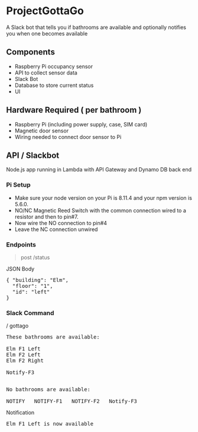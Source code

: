 # ProjectGottaGo

A Slack bot that tells you if bathrooms are available and optionally notifies you when one becomes available

## Components

- Raspberry Pi occupancy sensor
- API to collect sensor data
- Slack Bot
- Database to store current status
- UI

## Hardware Required ( per bathroom )

- Raspberry Pi (including power supply, case, SIM card)
- Magnetic door sensor
- Wiring needed to connect door sensor to Pi

## API / Slackbot

Node.js app running in Lambda with API Gateway and Dynamo DB back end

### Pi Setup

- Make sure your node version on your Pi is 8.11.4 and your npm version is 5.6.0.
- NO/NC Magnetic Reed Switch with the common connection wired to a resistor and then to pin#7.
- Now wire the NO connection to pin#4
- Leave the NC connection unwired

### Endpoints

> post /status

JSON Body

<pre>
{ "building": "Elm",
  "floor": "1",
  "id": "left"
}
</pre>

### Slack Command

/ gottago

<pre>
These bathrooms are available:

Elm F1 Left
Elm F2 Left
Elm F2 Right

Notify-F3

</pre>

<pre>
No bathrooms are available:

NOTIFY   NOTIFY-F1   NOTIFY-F2   Notify-F3
</pre>

Notification

<pre>
Elm F1 Left is now available
</pre>
